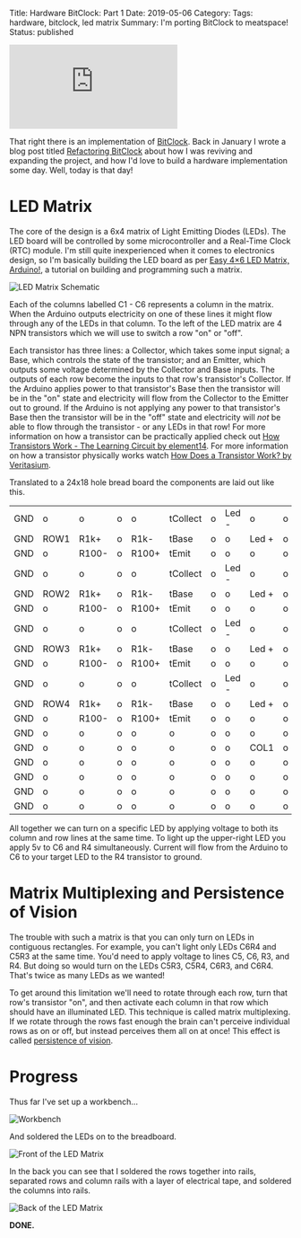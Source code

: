 Title: Hardware BitClock: Part 1
Date: 2019-05-06
Category:
Tags: hardware, bitclock, led matrix
Summary: I'm porting BitClock to meatspace!
Status: published

<iframe src="https://lucidmachine.github.io/bitclock/" style="border: none; height: 150px"></iframe>

That right there is an implementation of [BitClock](https://lucidmachine.github.io/bitclock/). Back in January I wrote a blog post titled [Refactoring BitClock]({filename}/blog/refactoring-bitclock.md) about how I was reviving and expanding the project, and how I'd love to build a hardware implementation some day. Well, today is that day!

# LED Matrix
The core of the design is a 6x4 matrix of Light Emitting Diodes (LEDs). The LED board will be controlled by some microcontroller and a Real-Time Clock (RTC) module. I'm still quite inexperienced when it comes to electronics design, so I'm basically building the LED board as per [Easy 4×6 LED Matrix, Arduino!](https://duino4projects.com/easy-4x6-led-matrix-arduino/), a tutorial on building and programming such a matrix.

![LED Matrix Schematic](https://duino4projects.com/wp-content/uploads/2013/04/arduino-Easy-4x6-LED-Matrix-schematic.jpg)

Each of the columns labelled C1 - C6 represents a column in the matrix. When the Arduino outputs electricity on one of these lines it might flow through any of the LEDs in that column. To the left of the LED matrix are 4 NPN transistors which we will use to switch a row "on" or "off".

Each transistor has three lines: a Collector, which takes some input signal; a Base, which controls the state of the transistor; and an Emitter, which outputs some voltage determined by the Collector and Base inputs. The outputs of each row become the inputs to that row's transistor's Collector. If the Arduino applies power to that transistor's Base then the transistor will be in the "on" state and electricity will flow from the Collector to the Emitter out to ground. If the Arduino is not applying any power to that transistor's Base then the transistor will be in the "off" state and electricity will *not* be able to flow through the transistor - or any LEDs in that row! For more information on how a transistor can be practically applied check out [How Transistors Work - The Learning Circuit by element14](https://youtu.be/R0Uy4EL4xWs). For more information on how a transistor physically works watch [How Does a Transistor Work? by Veritasium](https://youtu.be/IcrBqCFLHIY).

Translated to a 24x18 hole bread board the components are laid out like this.

|   |    |     |   |     |        |   |     |     |   |     |     |   |     |     |   |     |     |   |     |     |   |     |     |
|---|----|-----|---|-----|--------|---|-----|-----|---|-----|-----|---|-----|-----|---|-----|-----|---|-----|-----|---|-----|-----|
|GND|o   |o    |o  |o    |tCollect|o  |Led -|o    |o  |Led -|o    |o  |Led -|o    |o  |Led -|o    |o  |Led -|o    |o  |Led -|o    |
|GND|ROW1|R1k+ |o  |R1k- |tBase   |o  |o    |Led +|o  |o    |Led +|o  |o    |Led +|o  |o    |Led +|o  |o    |Led +|o  |o    |Led +|
|GND|o   |R100-|o  |R100+|tEmit   |o  |o    |o    |o  |o    |o    |o  |o    |o    |o  |o    |o    |o  |o    |o    |o  |o    |o    |
|GND|o   |o    |o  |o    |tCollect|o  |Led -|o    |o  |Led -|o    |o  |Led -|o    |o  |Led -|o    |o  |Led -|o    |o  |Led -|o    |
|GND|ROW2|R1k+ |o  |R1k- |tBase   |o  |o    |Led +|o  |o    |Led +|o  |o    |Led +|o  |o    |Led +|o  |o    |Led +|o  |o    |Led +|
|GND|o   |R100-|o  |R100+|tEmit   |o  |o    |o    |o  |o    |o    |o  |o    |o    |o  |o    |o    |o  |o    |o    |o  |o    |o    |
|GND|o   |o    |o  |o    |tCollect|o  |Led -|o    |o  |Led -|o    |o  |Led -|o    |o  |Led -|o    |o  |Led -|o    |o  |Led -|o    |
|GND|ROW3|R1k+ |o  |R1k- |tBase   |o  |o    |Led +|o  |o    |Led +|o  |o    |Led +|o  |o    |Led +|o  |o    |Led +|o  |o    |Led +|
|GND|o   |R100-|o  |R100+|tEmit   |o  |o    |o    |o  |o    |o    |o  |o    |o    |o  |o    |o    |o  |o    |o    |o  |o    |o    |
|GND|o   |o    |o  |o    |tCollect|o  |Led -|o    |o  |Led -|o    |o  |Led -|o    |o  |Led -|o    |o  |Led -|o    |o  |Led -|o    |
|GND|ROW4|R1k+ |o  |R1k- |tBase   |o  |o    |Led +|o  |o    |Led +|o  |o    |Led +|o  |o    |Led +|o  |o    |Led +|o  |o    |Led +|
|GND|o   |R100-|o  |R100+|tEmit   |o  |o    |o    |o  |o    |o    |o  |o    |o    |o  |o    |o    |o  |o    |o    |o  |o    |o    |
|GND|o   |o    |o  |o    |o       |o  |o    |o    |o  |o    |o    |o  |o    |o    |o  |o    |o    |o  |o    |o    |o  |o    |o    |
|GND|o   |o    |o  |o    |o       |o  |o    |COL1 |o  |o    |COL2 |o  |o    |COL3 |o  |o    |COL4 |o  |o    |COL5 |o  |o    |COL6 |
|GND|o   |o    |o  |o    |o       |o  |o    |o    |o  |o    |o    |o  |o    |o    |o  |o    |o    |o  |o    |o    |o  |o    |o    |
|GND|o   |o    |o  |o    |o       |o  |o    |o    |o  |o    |o    |o  |o    |o    |o  |o    |o    |o  |o    |o    |o  |o    |o    |
|GND|o   |o    |o  |o    |o       |o  |o    |o    |o  |o    |o    |o  |o    |o    |o  |o    |o    |o  |o    |o    |o  |o    |o    |
|GND|o   |o    |o  |o    |o       |o  |o    |o    |o  |o    |o    |o  |o    |o    |o  |o    |o    |o  |o    |o    |o  |o    |o    |


All together we can turn on a specific LED by applying voltage to both its column and row lines at the same time. To light up the upper-right LED you apply 5v to C6 and R4 simultaneously. Current will flow from the Arduino to C6 to your target LED to the R4 transistor to ground.

# Matrix Multiplexing and Persistence of Vision
The trouble with such a matrix is that you can only turn on LEDs in contiguous rectangles. For example, you can't light only LEDs C6R4 and C5R3 at the same time. You'd need to apply voltage to lines C5, C6, R3, and R4. But doing so would turn on the LEDs C5R3, C5R4, C6R3, and C6R4. That's twice as many LEDs as we wanted!

To get around this limitation we'll need to rotate through each row, turn that row's transistor "on", and then activate each column in that row which should have an illuminated LED. This technique is called matrix multiplexing. If we rotate through the rows fast enough the brain can't perceive individual rows as on or off, but instead perceives them all on at once! This effect is called [persistence of vision](https://en.wikipedia.org/wiki/Persistence_of_vision).

# Progress
Thus far I've set up a workbench...

![Workbench]({filename}/images/workbench.jpg)

And soldered the LEDs on to the breadboard.

![Front of the LED Matrix]({filename}/images/led-matrix-front.jpg)

In the back you can see that I soldered the rows together into rails, separated rows and column rails with a layer of electrical tape, and soldered the columns into rails.

![Back of the LED Matrix]({filename}/images/led-matrix-back.jpg)

**DONE.**
